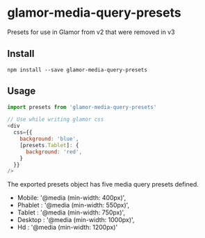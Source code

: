 # glamor-media-query-presets
Presets for use in Glamor from v2 that were removed in v3

## Install

`npm install --save glamor-media-query-presets`

## Usage

```javascript
import presets from 'glamor-media-query-presets'

// Use while writing glamor css
<div
  css={{
    background: 'blue',
    [presets.Tablet]: {
      background: 'red',
    }
  }}
/>
```

The exported presets object has five media query presets defined.

* Mobile: '@media (min-width: 400px)',
* Phablet : '@media (min-width: 550px)',
* Tablet : '@media (min-width: 750px)',
* Desktop : '@media (min-width: 1000px)',
* Hd : '@media (min-width: 1200px)'
